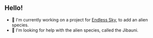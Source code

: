 ## Hello!

- 🔭 I'm currently working on a project for [Endless Sky](https://endless-sky.github.io), to add an alien species.
- 🤔 I'm looking for help with the alien species, called the Jibauni.

<!--

Here are some ideas to get you started:

- 🌱 I’m currently learning ...
- 👯 I’m looking to collaborate on ...
- 💬 Ask me about ...
- 📫 How to reach me: ...
- 😄 Pronouns: ...
- ⚡ Fun fact: ...
-->
